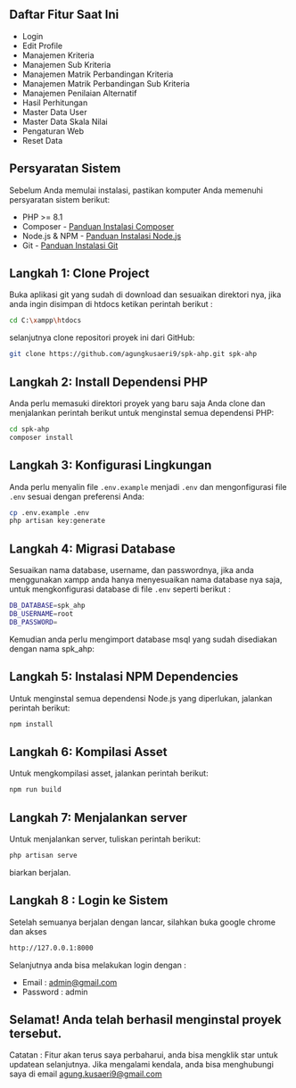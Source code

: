 ## Daftar Fitur Saat Ini

-   Login
-   Edit Profile
-   Manajemen Kriteria
-   Manajemen Sub Kriteria
-   Manajemen Matrik Perbandingan Kriteria
-   Manajemen Matrik Perbandingan Sub Kriteria
-   Manajemen Penilaian Alternatif
-   Hasil Perhitungan
-   Master Data User
-   Master Data Skala Nilai
-   Pengaturan Web
-   Reset Data

## Persyaratan Sistem

Sebelum Anda memulai instalasi, pastikan komputer Anda memenuhi persyaratan sistem berikut:

-   PHP >= 8.1
-   Composer - [Panduan Instalasi Composer](https://getcomposer.org/doc/00-intro.md)
-   Node.js & NPM - [Panduan Instalasi Node.js](https://nodejs.org/)
-   Git - [Panduan Instalasi Git](https://git-scm.com/)

## Langkah 1: Clone Project

Buka aplikasi git yang sudah di download dan sesuaikan direktori nya, jika anda ingin disimpan di htdocs ketikan perintah berikut :

```bash
cd C:\xampp\htdocs
```

selanjutnya clone repositori proyek ini dari GitHub:

```bash
git clone https://github.com/agungkusaeri9/spk-ahp.git spk-ahp
```

## Langkah 2: Install Dependensi PHP

Anda perlu memasuki direktori proyek yang baru saja Anda clone dan menjalankan perintah berikut untuk menginstal semua dependensi PHP:

```bash
cd spk-ahp
composer install
```

## Langkah 3: Konfigurasi Lingkungan

Anda perlu menyalin file `.env.example` menjadi `.env` dan mengonfigurasi file `.env` sesuai dengan preferensi Anda:

```bash
cp .env.example .env
php artisan key:generate
```

## Langkah 4: Migrasi Database

Sesuaikan nama database, username, dan passwordnya, jika anda menggunakan xampp anda hanya menyesuaikan nama database nya saja, untuk mengkonfigurasi database di file `.env` seperti berikut :

```bash
DB_DATABASE=spk_ahp
DB_USERNAME=root
DB_PASSWORD=
```

Kemudian anda perlu mengimport database msql yang sudah disediakan dengan nama spk_ahp:

## Langkah 5: Instalasi NPM Dependencies

Untuk menginstal semua dependensi Node.js yang diperlukan, jalankan perintah berikut:

```bash
npm install
```

## Langkah 6: Kompilasi Asset

Untuk mengkompilasi asset, jalankan perintah berikut:

```bash
npm run build
```

## Langkah 7: Menjalankan server

Untuk menjalankan server, tuliskan perintah berikut:

```bash
php artisan serve
```

biarkan berjalan.

## Langkah 8 : Login ke Sistem

Setelah semuanya berjalan dengan lancar, silahkan buka google chrome dan akses

```bash
http://127.0.0.1:8000
```

Selanjutnya anda bisa melakukan login dengan :

-   Email : admin@gmail.com
-   Password : admin

## Selamat! Anda telah berhasil menginstal proyek tersebut.

Catatan : Fitur akan terus saya perbaharui, anda bisa mengklik star untuk updatean selanjutnya.
Jika mengalami kendala, anda bisa menghubungi saya di email agung.kusaeri9@gmail.com
